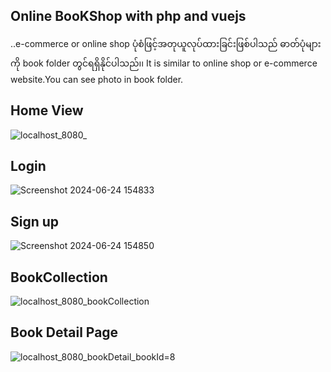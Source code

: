 ## Online BooKShop with php and vuejs 
..e-commerce or online shop ပုံစံဖြင့်အတုယူလုပ်ထားခြင်းဖြစ်ပါသည် ဓာတ်ပုံများကို book folder တွင်ရရှိနိုင်ပါသည်၊၊ 
It is similar to online shop or e-commerce website.You can see photo in book folder.
## Home View
![localhost_8080_](https://github.com/htay-htay-thwe/bookshop_one/assets/130959683/8471b4f5-8687-4327-9cc5-69fcaefa3b38)

## Login 
![Screenshot 2024-06-24 154833](https://github.com/htay-htay-thwe/bookshop_one/assets/130959683/61184269-13cd-4dfb-aed7-d82da0ad1002)

## Sign up 
![Screenshot 2024-06-24 154850](https://github.com/htay-htay-thwe/bookshop_one/assets/130959683/4b57812b-5a30-445d-8c46-1312e00fc7f0)

## BookCollection
![localhost_8080_bookCollection](https://github.com/htay-htay-thwe/bookshop_one/assets/130959683/efbb1d81-88e0-4a76-a4a7-85185877db1c)

## Book Detail Page
![localhost_8080_bookDetail_bookId=8](https://github.com/htay-htay-thwe/bookshop_one/assets/130959683/d8de9806-cc0d-469a-a45b-150b26a62497)
